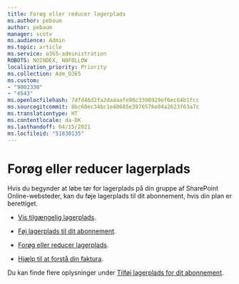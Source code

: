 ```yaml
---
title: Forøg eller reducer lagerplads
ms.author: pebaum
author: pebaum
manager: scotv
ms.audience: Admin
ms.topic: article
ms.service: o365-administration
ROBOTS: NOINDEX, NOFOLLOW
localization_priority: Priority
ms.collection: Adm_O365
ms.custom:
- "9002330"
- "4543"
ms.openlocfilehash: 7dfd46d2fa2daaaafe90c3398929ef6ec64b1fcc
ms.sourcegitcommit: 8bc60ec34bc1e40685e3976576e04a2623f63a7c
ms.translationtype: HT
ms.contentlocale: da-DK
ms.lasthandoff: 04/15/2021
ms.locfileid: "51830135"
---
```

# <a name="increase-or-decrease-storage"></a>Forøg eller reducer lagerplads

Hvis du begynder at løbe tør for lagerplads på din gruppe af SharePoint Online-websteder, kan du føje lagerplads til dit abonnement, hvis din plan er berettiget. 

- [Vis tilgængelig lagerplads](https://docs.microsoft.com/microsoft-365/commerce/add-storage-space?view=o365-worldwide#view-available-storage). 

- [Føj lagerplads til dit abonnement](https://docs.microsoft.com/microsoft-365/commerce/add-storage-space?view=o365-worldwide#add-storage-to-your-subscription). 

- [Forøg eller reducer lagerplads](https://docs.microsoft.com/microsoft-365/commerce/add-storage-space?view=o365-worldwide#increase-or-decrease-storage). 

- [Hjælp til at forstå din faktura](https://docs.microsoft.com/microsoft-365/commerce/billing-and-payments/understand-your-invoice?view=o365-worldwide).

Du kan finde flere oplysninger under [Tilføj lagerplads for dit abonnement](https://docs.microsoft.com/microsoft-365/commerce/add-storage-space?view=o365-worldwide). 
